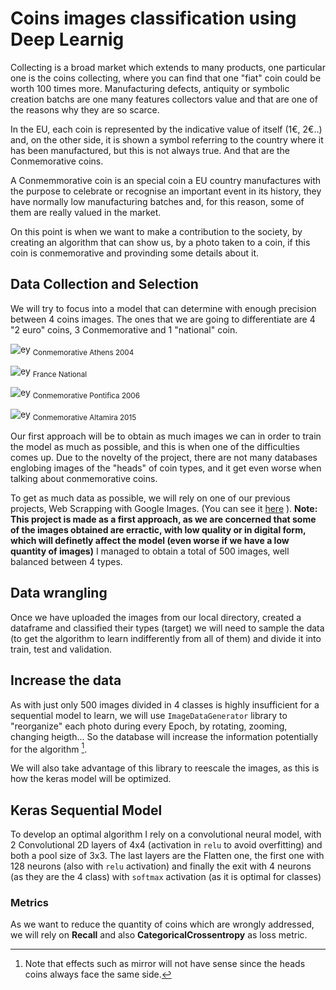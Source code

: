 # Coins images classification using Deep Learnig


Collecting is a broad market which extends to many products, one particular one is the coins collecting, where you can find that one "fiat" coin could be worth 100 times more. Manufacturing defects, antiquity or symbolic creation batchs are one many features collectors value and that are one of the reasons why they are so scarce. 

In the EU, each coin is represented by the indicative value of itself (1€, 2€..) and, on the other side, it is shown a symbol referring to the country where it has been manufactured, but this is not always true. And that are the Conmemorative coins.

A Conmemmorative coin is an special coin a EU country manufactures with the purpose to celebrate or recognise an important event in its history, they have normally low manufacturing batches and, for this reason, some of them are really valued in the market.

On this point is when we want to make a contribution to the society, by creating an algorithm that can show us, by a photo taken to a coin, if this coin is conmemorative and provinding some details about it.

## Data Collection and Selection

We will try to focus into a model that can determine with enough precision between 4 coins images. The ones that we are going to differentiate are 4 "2 euro" coins, 3 Conmemorative and 1 "national" coin.

![ey](https://raw.githubusercontent.com/NotCorrectlyDonated/Learning_Deeply_about_currencies/main/coin%20types/Atenas0%20(78).jpg)
<sub>Conmemorative Athens 2004</sub>

![ey](https://raw.githubusercontent.com/NotCorrectlyDonated/Learning_Deeply_about_currencies/main/coin%20types/Francia0%20(2).jpg)
<sub>France National</sub> 

![ey](https://raw.githubusercontent.com/NotCorrectlyDonated/Learning_Deeply_about_currencies/main/coin%20types/image005.jpg) 
<sub>Conmemorative Pontifica 2006</sub>

![ey](https://raw.githubusercontent.com/NotCorrectlyDonated/Learning_Deeply_about_currencies/main/coin%20types/image007.jpg)
<sub>Conmemorative Altamira 2015 </sub>



Our first approach will be to obtain as much images we can in order to train the model as much as possible, and this is when one of the difficulties comes up. Due to the novelty of the project, there are not many databases englobing images of the "heads" of coin types, and it get even worse when talking about conmemorative coins.

To get as much data as possible, we will rely on one of our previous projects, Web Scrapping with Google Images. (You can see it [here](https://github.com/NotCorrectlyDonated/Google_Images_Scraping) ). 
**Note: This project is made as a first approach, as we are concerned that some of the images obtained are erractic, with low quality or in digital form, which will definetly affect the model (even worse if we have a low quantity of images)**
I managed to obtain a total of 500 images, well balanced between 4 types.

## Data wrangling

Once we have uploaded the images from our local directory, created a dataframe and classified their types (target) we will need to sample the data (to get the algorithm to learn indifferently from all of them) and divide it into train, test and validation.

## Increase the data 
As with just only 500 images divided in 4 classes is highly insufficient for a sequential model to learn, we will use ``ImageDataGenerator`` library to "reorganize" each photo during every Epoch, by rotating, zooming, changing heigth... So the database will increase the information potentially for the algorithm [^1].

We will also take advantage of this library to reescale the images, as this is how the keras model will be optimized.

[^1]: Note that effects such as mirror will not have sense since the heads coins always face the same side.

## Keras Sequential Model

To develop an optimal algorithm I rely on a convolutional neural model, with 2 Convolutional 2D layers of 4x4 (activation in ``relu`` to avoid overfitting) and both a pool size of 3x3. The last layers are the Flatten one, the first one with 128 neurons (also with ``relu`` activation) and finally the exit with 4 neurons (as they are the 4 class) with ``softmax`` activation (as it is optimal for classes)

### Metrics

As we want to reduce the quantity of coins which are wrongly addressed, we will rely on **Recall** and also **CategoricalCrossentropy** as loss metric.


